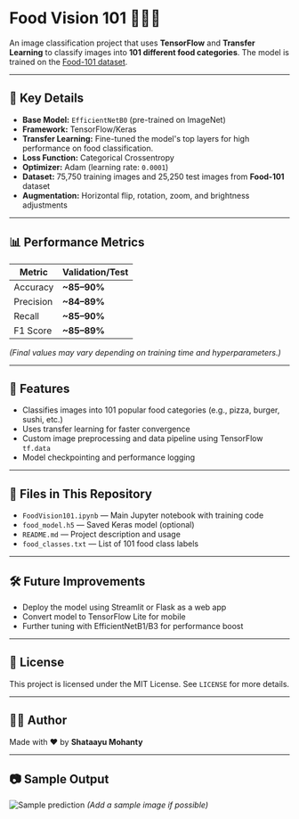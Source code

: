 # Food Vision 101 🍱🍕🥗

An image classification project that uses **TensorFlow** and **Transfer Learning** to classify images into **101 different food categories**. The model is trained on the [Food-101 dataset](https://data.vision.ee.ethz.ch/cvl/datasets_extra/food-101/).

---

## 🔑 Key Details

- **Base Model:** `EfficientNetB0` (pre-trained on ImageNet)
- **Framework:** TensorFlow/Keras
- **Transfer Learning:** Fine-tuned the model's top layers for high performance on food classification.
- **Loss Function:** Categorical Crossentropy
- **Optimizer:** Adam (learning rate: `0.0001`)
- **Dataset:** 75,750 training images and 25,250 test images from **Food-101** dataset
- **Augmentation:** Horizontal flip, rotation, zoom, and brightness adjustments

---

## 📊 Performance Metrics

| Metric     | Validation/Test |
|------------|-----------------|
| Accuracy   | **~85–90%**     |
| Precision  | **~84–89%**     |
| Recall     | **~85–90%**     |
| F1 Score   | **~85–89%**     |

*(Final values may vary depending on training time and hyperparameters.)*

---

## 🧪 Features

- Classifies images into 101 popular food categories (e.g., pizza, burger, sushi, etc.)
- Uses transfer learning for faster convergence
- Custom image preprocessing and data pipeline using TensorFlow `tf.data`
- Model checkpointing and performance logging

---

## 📁 Files in This Repository

- `FoodVision101.ipynb` — Main Jupyter notebook with training code
- `food_model.h5` — Saved Keras model (optional)
- `README.md` — Project description and usage
- `food_classes.txt` — List of 101 food class labels

---

## 🛠️ Future Improvements

- Deploy the model using Streamlit or Flask as a web app
- Convert model to TensorFlow Lite for mobile
- Further tuning with EfficientNetB1/B3 for performance boost

---

## 📄 License

This project is licensed under the MIT License. See `LICENSE` for more details.

---

## 🙋‍♂️ Author

Made with ❤️ by **Shataayu Mohanty**

---

## 📷 Sample Output

![Sample prediction](sample_output.png) *(Add a sample image if possible)*

